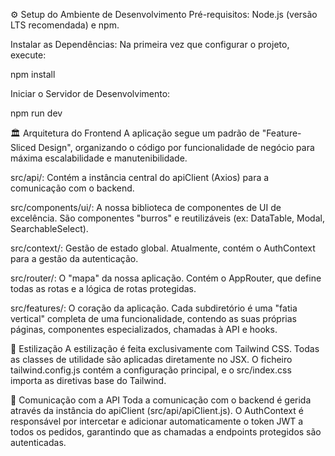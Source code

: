 ⚙️ Setup do Ambiente de Desenvolvimento
Pré-requisitos: Node.js (versão LTS recomendada) e npm.

Instalar as Dependências: Na primeira vez que configurar o projeto, execute:

npm install

Iniciar o Servidor de Desenvolvimento:

npm run dev

🏛️ Arquitetura do Frontend
A aplicação segue um padrão de "Feature-Sliced Design", organizando o código por funcionalidade de negócio para máxima escalabilidade e manutenibilidade.

src/api/: Contém a instância central do apiClient (Axios) para a comunicação com o backend.

src/components/ui/: A nossa biblioteca de componentes de UI de excelência. São componentes "burros" e reutilizáveis (ex: DataTable, Modal, SearchableSelect).

src/context/: Gestão de estado global. Atualmente, contém o AuthContext para a gestão da autenticação.

src/router/: O "mapa" da nossa aplicação. Contém o AppRouter, que define todas as rotas e a lógica de rotas protegidas.

src/features/: O coração da aplicação. Cada subdiretório é uma "fatia vertical" completa de uma funcionalidade, contendo as suas próprias páginas, componentes especializados, chamadas à API e hooks.

🎨 Estilização
A estilização é feita exclusivamente com Tailwind CSS. Todas as classes de utilidade são aplicadas diretamente no JSX. O ficheiro tailwind.config.js contém a configuração principal, e o src/index.css importa as diretivas base do Tailwind.

📡 Comunicação com a API
Toda a comunicação com o backend é gerida através da instância do apiClient (src/api/apiClient.js). O AuthContext é responsável por intercetar e adicionar automaticamente o token JWT a todos os pedidos, garantindo que as chamadas a endpoints protegidos são autenticadas.